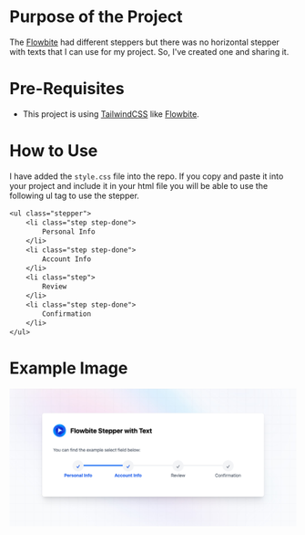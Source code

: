 # Purpose of the Project
The [Flowbite](https://flowbite.com/) had different steppers but there was no horizontal stepper with texts that I can use for my project. So, I've created one and sharing it.

# Pre-Requisites
- This project is using [TailwindCSS](https://tailwindcss.com) like [Flowbite](https://flowbite.com/).

# How to Use
I have added the `style.css` file into the repo. If you copy and paste it into your project and include it in your html file you will be able to use the following ul tag to use the stepper.

```
<ul class="stepper">
    <li class="step step-done">
        Personal Info
    </li>
    <li class="step step-done">
        Account Info
    </li>
    <li class="step">
        Review
    </li>
    <li class="step step-done">
        Confirmation
    </li>
</ul>
```

# Example Image
![Stepper Image](./img/stepper.png)